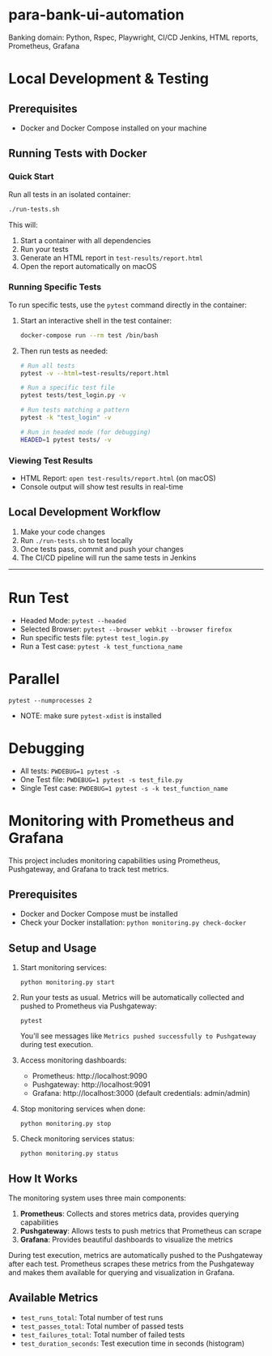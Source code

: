 # para-bank-ui-automation
Banking domain: Python, Rspec, Playwright, CI/CD Jenkins, HTML reports, Prometheus, Grafana

# Local Development & Testing

## Prerequisites
- Docker and Docker Compose installed on your machine

## Running Tests with Docker

### Quick Start
Run all tests in an isolated container:
```bash
./run-tests.sh
```
This will:
1. Start a container with all dependencies
2. Run your tests
3. Generate an HTML report in `test-results/report.html`
4. Open the report automatically on macOS

### Running Specific Tests
To run specific tests, use the `pytest` command directly in the container:

1. Start an interactive shell in the test container:
   ```bash
   docker-compose run --rm test /bin/bash
   ```

2. Then run tests as needed:
   ```bash
   # Run all tests
   pytest -v --html=test-results/report.html
   
   # Run a specific test file
   pytest tests/test_login.py -v
   
   # Run tests matching a pattern
   pytest -k "test_login" -v
   
   # Run in headed mode (for debugging)
   HEADED=1 pytest tests/ -v
   ```

### Viewing Test Results
- HTML Report: `open test-results/report.html` (on macOS)
- Console output will show test results in real-time

## Local Development Workflow
1. Make your code changes
2. Run `./run-tests.sh` to test locally
3. Once tests pass, commit and push your changes
4. The CI/CD pipeline will run the same tests in Jenkins

---

# Run Test
- Headed Mode: ```pytest --headed``` 
- Selected Browser: ```pytest --browser webkit --browser firefox```
- Run specific tests file: ```pytest test_login.py```
- Run a Test case: ```pytest -k test_functiona_name```

# Parallel
```pytest --numprocesses 2```
- NOTE: make sure ```pytest-xdist``` is installed

# Debugging
- All tests: ```PWDEBUG=1 pytest -s```
- One Test file: ```PWDEBUG=1 pytest -s test_file.py```
- Single Test case: ```PWDEBUG=1 pytest -s -k test_function_name```

# Monitoring with Prometheus and Grafana

This project includes monitoring capabilities using Prometheus, Pushgateway, and Grafana to track test metrics.

## Prerequisites

- Docker and Docker Compose must be installed
- Check your Docker installation: `python monitoring.py check-docker`

## Setup and Usage

1. Start monitoring services:
   ```
   python monitoring.py start
   ```

2. Run your tests as usual. Metrics will be automatically collected and pushed to Prometheus via Pushgateway:
   ```
   pytest
   ```
   You'll see messages like `Metrics pushed successfully to Pushgateway` during test execution.

3. Access monitoring dashboards:
   - Prometheus: http://localhost:9090
   - Pushgateway: http://localhost:9091
   - Grafana: http://localhost:3000 (default credentials: admin/admin)

4. Stop monitoring services when done:
   ```
   python monitoring.py stop
   ```

5. Check monitoring services status:
   ```
   python monitoring.py status
   ```

## How It Works

The monitoring system uses three main components:

1. **Prometheus**: Collects and stores metrics data, provides querying capabilities
2. **Pushgateway**: Allows tests to push metrics that Prometheus can scrape
3. **Grafana**: Provides beautiful dashboards to visualize the metrics

During test execution, metrics are automatically pushed to the Pushgateway after each test. Prometheus scrapes these metrics from the Pushgateway and makes them available for querying and visualization in Grafana.

## Available Metrics

- `test_runs_total`: Total number of test runs
- `test_passes_total`: Total number of passed tests
- `test_failures_total`: Total number of failed tests
- `test_duration_seconds`: Test execution time in seconds (histogram)
